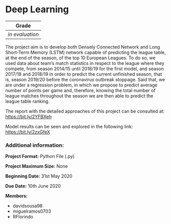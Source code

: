 # Deep Learning    

| Grade                |
|:--------------------:|
| *in evaluation*                |

The project aim is to develop both Densely Connected Network and Long Short-Term Memory (LSTM) network capable of predicting the league table, at the end of the season, of the top 10 European Leagues. To do so, we used data about team’s match statistics in respect to the league where they compete, from season 2014/15 until 2018/19 for the first model, and season 2017/18 and 2018/19 in order to predict the current unfinished season, that is, season 2019/20 before the coronavirus outbreak stoppage. Said that, we are under a regression problem, in which we propose to predict average number of points per game and, therefore, knowing the total number of league matches throughout the season we are then able to predict the league table ranking.

The report with the detailed approaches of this project can be consulted at: https://bit.ly/2YFBXeh

Model results can be seen and explored in the following link: https://bit.ly/2zxGfeX

### Additional information:

**Project Format:** Python File (.py)

**Project Maximum Size:** None

**Beginning Date:** 31st May 2020

**Due Date:** 10th June 2020

**Members:**
- davidsousa98
-	miguelramos0703
- RFlorindo
